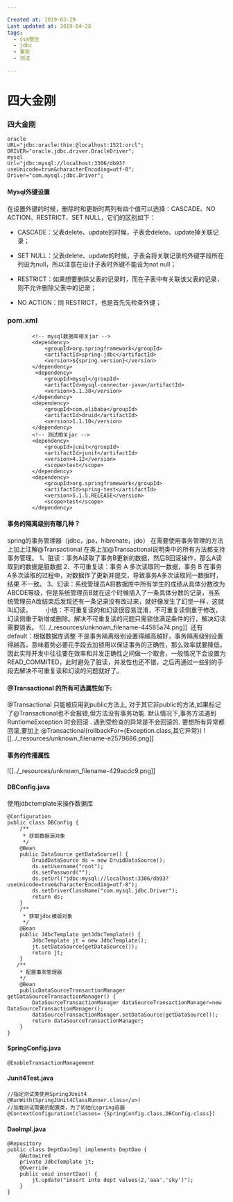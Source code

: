 ```yaml
---

Created at: 2019-03-29
Last updated at: 2019-04-28
tags: 
  - ssm整合
  - jdbc
  - 事务
  - 测试

---
```


# 四大金刚


### 四大金刚

    oracle
    URL="jdbc:oracle:thin:@localhost:1521:orcl";
    DRIVER="oracle.jdbc.driver.OracleDriver";
    mysql
    Url="jdbc:mysql://localhost:3306/db93?useUnicode=true&characterEncoding=utf-8";
    Driver="com.mysql.jdbc.Driver";


#### Mysql外键设置

在设置外键的时候，删除时和更新时两列有四个值可以选择：CASCADE、NO ACTION、RESTRICT、SET NULL，它们的区别如下：

* CASCADE：父表delete、update的时候，子表会delete、update掉关联记录；

* SET NULL：父表delete、update的时候，子表会将关联记录的外键字段所在列设为null，所以注意在设计子表时外键不能设为not null；
* RESTRICT：如果想要删除父表的记录时，而在子表中有关联该父表的记录，则不允许删除父表中的记录；
* NO ACTION：同 RESTRICT，也是首先先检查外键；

### pom.xml

            <!-- mysql数据库相关jar -->
            <dependency>           
                <groupId>org.springframework</groupId>
                <artifactId>spring-jdbc</artifactId>
                <version>${spring.version}</version>
            </dependency>
             <dependency>
                <groupId>mysql</groupId>            
                <artifactId>mysql-connector-java</artifactId>
                <version>5.1.38</version>
            </dependency>
            <dependency>
                <groupId>com.alibaba</groupId>
                <artifactId>druid</artifactId>
                <version>1.1.10</version>
            </dependency>
            <!-- 测试相关jar -->
            <dependency>
                <groupId>junit</groupId>
                <artifactId>junit</artifactId>
                <version>4.12</version>
                <scope>test</scope>
            </dependency>
            <dependency>            
                <groupId>org.springframework</groupId>
                <artifactId>spring-test</artifactId>
                <version>5.1.5.RELEASE</version>
                <scope>test</scope>
            </dependency>


#### 事务的隔离级别有哪几种？

spring的事务管理器（jdbc，jpa，hibrenate，jdo）
在需要使用事务管理的方法上加上注解@Transactional
在类上加@Transactional说明类中的所有方法都支持事务管理。
1、脏读：事务A读取了事务B更新的数据，然后B回滚操作，那么A读取到的数据是脏数据
2、不可重复读：事务 A 多次读取同一数据，事务 B 在事务A多次读取的过程中，对数据作了更新并提交，导致事务A多次读取同一数据时，结果 不一致。
3、幻读：系统管理员A将数据库中所有学生的成绩从具体分数改为ABCDE等级，但是系统管理员B就在这个时候插入了一条具体分数的记录，当系统管理员A改结束后发现还有一条记录没有改过来，就好像发生了幻觉一样，这就叫幻读。
　　小结：不可重复读的和幻读很容易混淆，不可重复读侧重于修改，幻读侧重于新增或删除。解决不可重复读的问题只需锁住满足条件的行，解决幻读需要锁表。
![[../_resources/unknown_filename-44585a74.png]]
 还有default：根据数据库调整
不是事务隔离级别设置得越高越好，事务隔离级别设置得越高，意味着势必要花手段去加锁用以保证事务的正确性，那么效率就要降低，因此实际开发中往往要在效率和并发正确性之间做一个取舍，一般情况下会设置为READ_COMMITED，此时避免了脏读，并发性也还不错，之后再通过一些别的手段去解决不可重复读和幻读的问题就好了。

#### @Transactional 的所有可选属性如下:

@Transactional 只能被应用到public方法上, 对于其它非public的方法,如果标记了@Transactional也不会报错,但方法没有事务功能.
默认情况下,事务方法遇到RuntiomeException 时会回滚 . 遇到受检查的异常是不会回滚的. 要想所有异常都回滚,要加上 @Transactional(rollbackFor={Exception.class,其它异常})
![[../_resources/unknown_filename-e2579686.png]]

#### 事务的传播属性

![[../_resources/unknown_filename-429acdc9.png]]

#### DBConfig.java

使用jdbctemplate来操作数据库

    @Configuration
    public class DBConfig {
        /**
         * 获取数据源对象
         */
        @Bean
        public DataSource getDataSource() {
            DruidDataSource ds = new DruidDataSource();
            ds.setUsername("root");
            ds.setPassword("");
            ds.setUrl("jdbc:mysql://localhost:3306/db93?useUnicode=true&characterEncoding=utf-8");
            ds.setDriverClassName("com.mysql.jdbc.Driver");
            return ds;
        }
        /**
         * 获取jdbc模版对象
         */
        @Bean
        public JdbcTemplate getJdbcTemplate() {
            JdbcTemplate jt = new JdbcTemplate();
            jt.setDataSource(getDataSource());
            return jt;
        }
       /**
        * 配置事务管理器
        */
        @Bean
        publicDataSourceTransactionManager getDataSourceTransactionManager() {
            DataSourceTransactionManager dataSourceTransactionManager=new DataSourceTransactionManager();
            dataSourceTransactionManager.setDataSource(getDataSource());
            return dataSourceTransactionManager;
        }
    }


#### SpringConfig.java

    @EnableTransactionManagement


#### Junit4Test.java

    //指定测试类使用SpringJUnit4
    @RunWith(SpringJUnit4ClassRunner.class</u>)
    //加载测试需要的配置类，为了初始化spring容器
    @ContextConfiguration(classes= {SpringConfig.class,DBConfig.class})


#### DaoImpl.java

    @Repository
    public class DeptDaoImpl implements DeptDao {
        @Autowired
        private JdbcTemplate jt;
        @Override
        public void insertDao() {
            jt.update("insert into dept values(2,'aaa','sky')");
        }
    }




